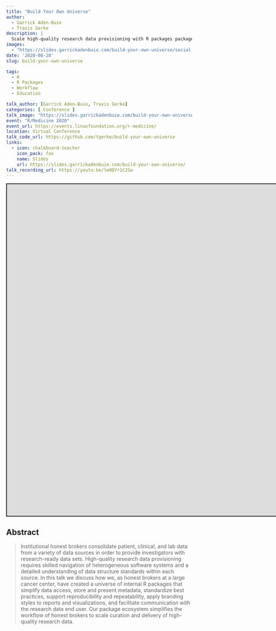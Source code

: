 ```yaml
---
title: "Build Your Own Universe"
author:
  - Garrick Aden-Buie
  - Travis Gerke
description: |
  Scale high-quality research data provisioning with R packages package.
images:
  - "https://slides.garrickadenbuie.com/build-your-own-universe/social-card.png"
date: '2020-08-28'
slug: build-your-own-universe

tags:
  - R
  - R Packages
  - Workflow
  - Education

talk_author: [Garrick Aden-Buie, Travis Gerke]
categories: [ Conference ]
talk_image: "https://slides.garrickadenbuie.com/build-your-own-universe/social-card.png"
event: "R/Medicine 2020"
event_url: https://events.linuxfoundation.org/r-medicine/
location: Virtual Conference
talk_code_url: https://github.com/tgerke/build-your-own-universe
links:
  - icon: chalkboard-teacher
    icon_pack: fas
    name: Slides
    url: https://slides.garrickadenbuie.com/build-your-own-universe/
talk_recording_url: https://youtu.be/lm0QYr1C2Sw
---
```


<script src="/rmarkdown-libs/fitvids-2.1.1/fitvids.min.js"></script>
<div class="shareagain" style="min-width:300px;margin:1em auto;">
<iframe src="https://slides.garrickadenbuie.com/build-your-own-universe/" width="1600" height="900" style="border:2px solid currentColor;" loading="lazy" allowfullscreen></iframe>
<script>fitvids('.shareagain', {players: 'iframe'});</script>
</div>

## Abstract

> Institutional honest brokers consolidate patient, clinical, and lab data from
> a variety of data sources in order to provide investigators with
> research-ready data sets. High-quality research data provisioning requires
> skilled navigation of heterogeneous software systems and a detailed
> understanding of data structure standards within each source. In this talk we
> discuss how we, as honest brokers at a large cancer center, have created a
> universe of internal R packages that simplify data access, store and present
> metadata, standardize best practices, support reproducibility and
> repeatability, apply branding styles to reports and visualizations, and
> facilitate communication with the research data end user. Our package
> ecosystem simplifies the workflow of honest brokers to scale curation and
> delivery of high-quality research data.
